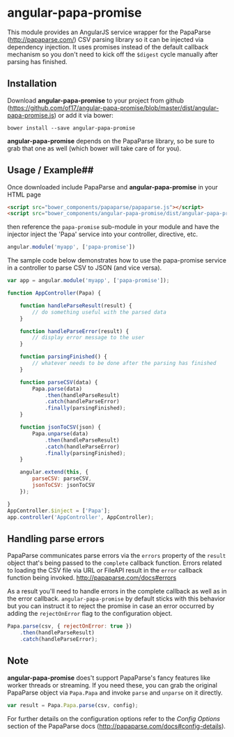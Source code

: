 # angular-papa-promise
This module provides an AngularJS service wrapper for the PapaParse (http://papaparse.com/) CSV parsing library so it can be injected via dependency injection. It uses promises instead of the default callback mechanism so you don't need to kick off the ```$digest``` cycle  manually after parsing has finished.

## Installation ##

Download **angular-papa-promise** to your project from github (https://github.com/of17/angular-papa-promise/blob/master/dist/angular-papa-promise.js) or add it via bower:

```
bower install --save angular-papa-promise
```

**angular-papa-promise** depends on the PapaParse library, so be sure to grab that one as well (which bower will take care of for you).

## Usage / Example##

Once downloaded include PapaParse and **angular-papa-promise** in your HTML page
```html
<script src="bower_components/papaparse/papaparse.js"></script>
<script src="bower_components/angular-papa-promise/dist/angular-papa-promise.js"></script>
```

then reference the ```papa-promise``` sub-module in your module and have the injector inject the 'Papa' service into your controller, directive, etc.

```javascript
angular.module('myapp', ['papa-promise'])
```

The sample code below demonstrates how to use the papa-promise service in a controller to parse CSV to JSON (and vice versa).

```javascript
var app = angular.module('myapp', ['papa-promise']);

function AppController(Papa) {

    function handleParseResult(result) {
        // do something useful with the parsed data
    }

    function handleParseError(result) {
        // display error message to the user
    }

    function parsingFinished() {
        // whatever needs to be done after the parsing has finished
    }

    function parseCSV(data) {
        Papa.parse(data)
            .then(handleParseResult)
            .catch(handleParseError)
            .finally(parsingFinished);
    }

    function jsonToCSV(json) {
        Papa.unparse(data)
            .then(handleParseResult)
            .catch(handleParseError)
            .finally(parsingFinished);
    }

    angular.extend(this, {
        parseCSV: parseCSV,
        jsonToCSV: jsonToCSV
    });

}
AppController.$inject = ['Papa'];
app.controller('AppController', AppController);
```

## Handling parse errors ##

PapaParse communicates parse errors via the ```errors``` property of the ```result``` object that's being passed to the ```complete``` callback function. Errors related to loading the CSV file via URL or FileAPI result in the ```error``` callback function being invoked. http://papaparse.com/docs#errors

As a result you'll need to handle errors in the complete callback as well as in the error callback. ```angular-papa-promise``` by default sticks with this behavior but you can instruct it to reject the promise in case an error occurred by adding the ```rejectOnError``` flag to the configuration object.

```javascript
Papa.parse(csv, { rejectOnError: true })
    .then(handleParseResult)
    .catch(handleParseError);
```

## Note ##

**angular-papa-promise** does't support PapaParse's fancy features like worker threads or streaming. If you need these, you can grab the original PapaParse object via ```Papa.Papa``` and invoke ```parse``` and ```unparse``` on it directly.

```javascript
var result = Papa.Papa.parse(csv, config);
```

For further details on the configuration options refer to the *Config Options* section of the PapaParse docs (http://papaparse.com/docs#config-details).